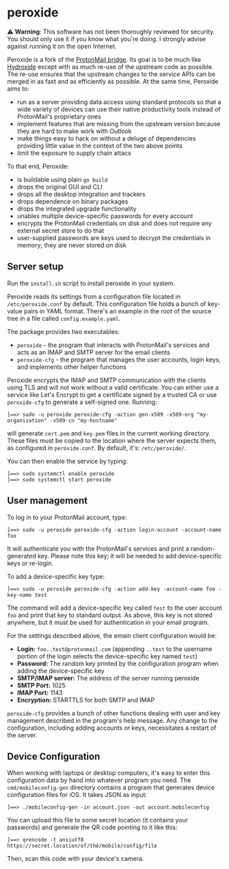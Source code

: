 
peroxide
========

⚠ **Warning**: This software has not been thoroughly reviewed for security.
You should only use it if you know what you're doing. I strongly advise against
running it on the open Internet.

Peroxide is a fork of the [ProtonMail bridge][1]. Its goal is to be much like
[Hydroxide][2] except with as much re-use of the upstream code as possible. The
re-use ensures that the upstream changes to the service APIs can be merged in as
fast and as efficiently as possible. At the same time, Peroxide aims to:

 * run as a server providing data access using standard protocols so that a wide
   variety of devices can use their native productivity tools instead of
   ProtonMail's proprietary ones
 * implement features that are missing from the upstream version because they
   are hard to make work with Outlook
 * make things easy to hack on without a deluge of dependencies providing little
   value in the context of the two above points
 * limit the exposure to supply chain attacs

To that end, Peroxide:

 * is buildable using plain `go build`
 * drops the original GUI and CLI
 * drops all the desktop integration and trackers
 * drops dependence on binary packages
 * drops the integrated upgrade functionality
 * unables multiple device-specific passwords for every account
 * encrypts the ProtonMail credentials on disk and does not require any external
   secret store to do that
 * user-supplied passwords are keys used to decrypt the credentials in memory; they
   are never stored on disk

Server setup
------------


Run the `install.sh` script to install peroxide in your system.

Peroxide reads its settings from a configuration file located in
`/etc/peroxide.conf` by default. This configuration file holds a bunch of
key-value pairs in YAML format. There's an example in the root of the source
tree in a file called `config.example.yaml`.

The package provides two executables:

 * `peroxide` - the program that interacts with ProtonMail's services and acts
   as an IMAP and SMTP server for the email clients
 * `peroxide-cfg` - the program that manages the user accounts, login keys, and
   implements other helper functions

Peroxide encrypts the IMAP and SMTP communication with the clients using TLS and
will not work without a valid certificate. You can either use a service like
Let's Encrypt to get a certificate signed by a trusted CA or use `peroxide-cfg`
to generate a self-signed one. Running:

    ]==> sudo -u peroxide peroxide-cfg -action gen-x509 -x509-org "my-organization" -x509-cn "my-hostname"

will generate `cert.pem` and `key.pem` files in the current working directory.
These files must be copied to the location where the server expects them, as
configured in `peroxide.conf`. By default, it's: `/etc/peroxide/`.

You can then enable the service by typing:

    ]==> sudo systemctl enable peroxide
    ]==> sudo systemctl start peroxide

User management
---------------

To log in to your ProtonMail account, type:

    ]==> sudo -u peroxide peroxide-cfg -action login-account -account-name foo

It will authenticate you with the ProtonMail's services and print a
random-generated key. Please note this key; it will be needed to add
device-specific keys or re-login.

To add a device-specific key type:

    ]==> sudo -u peroxide peroxide-cfg -action add-key -account-name foo -key-name test

The command will add a device-specific key called `test` to the user account
`foo` and print that key to standard output. As above, this key is not stored
anywhere, but it must be used for authentication in your email program.

For the settings described above, the emain client configuration would be:

 * **Login:** `foo..test@protonmail.com` (appending `..test` to the username
   portion of the login selects the device-specific key named `test`)
 * **Password:** The random key printed by the configuration program when adding
   the device-specific key
 * **SMTP/IMAP server:** The address of the server running peroxide
 * **SMTP Port:** 1025
 * **IMAP Port:** 1143
 * **Encryption:** STARTTLS for both SMTP and IMAP

`peroxide-cfg` provides a bunch of other functions dealing with user and key
management described in the program's help message. Any change to the
configuration, including adding accounts or keys, necessitates a restart of the
server.

Device Configuration
--------------------

When working with laptops or desktop computers, it's easy to enter this
configuration data by hand into whatever program you need. The
`cmd/mobileconfig-gen` directory contains a program that generates device
configuration files for iOS. It takes JSON as input:


    ]==> ./mobileconfig-gen -in account.json -out account.mobileconfig

You can upload this file to some secret location (it contains your passwords)
and generate the QR code pointing to it like this:

    ]==> qrencode -t ansiutf8 https://secret.location/of/the/mobile/config/file

Then, scan this code with your device's camera.

[1]: https://github.com/ProtonMail/proton-bridge
[2]: https://github.com/emersion/hydroxide
